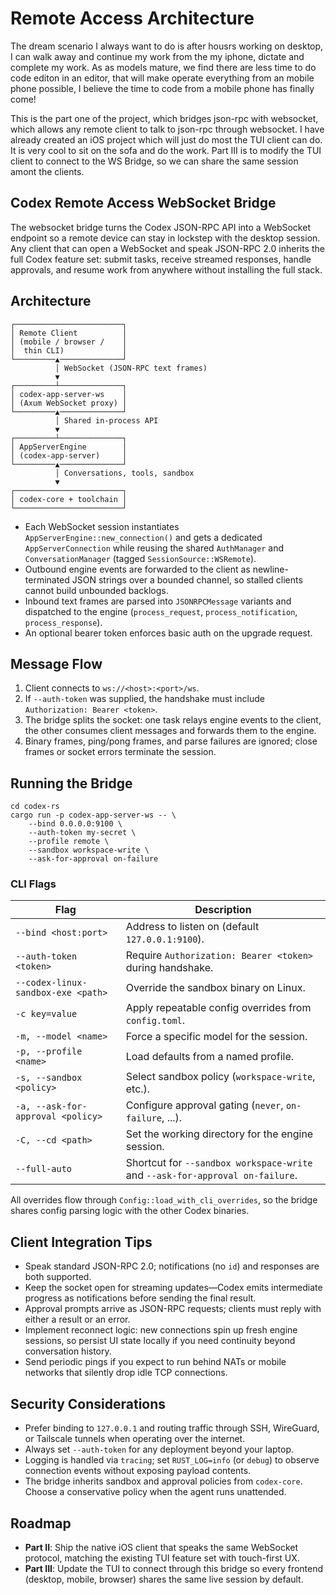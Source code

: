 # Remote Access Architecture

The dream scenario I always want to do is after housrs working on desktop, I can
walk away and continue my work from the my iphone, dictate and complete my work.
As as models mature, we find there are less time to do code editon in an editor,
that will make operate everything from an mobile phone possible, I believe the
time to code from a mobile phone has finally come!

This is the part one of the project, which bridges json-rpc with websocket, which
allows any remote client to talk to json-rpc through websocket.
I have already created an iOS project which will just do most the TUI client can
do. It is very cool to sit on the sofa and do the work.
Part III is to modify the TUI client to connect to the WS Bridge, so we can share
the same session amont the clients.

## Codex Remote Access WebSocket Bridge

The websocket bridge turns the Codex JSON-RPC API into a WebSocket endpoint so a
remote device can stay in lockstep with the desktop session. Any client that can
open a WebSocket and speak JSON-RPC 2.0 inherits the full Codex feature set:
submit tasks, receive streamed responses, handle approvals, and resume work from
anywhere without installing the full stack.

## Architecture

```
┌────────────────────────┐
│ Remote Client          │
│ (mobile / browser /    │
│  thin CLI)             │
└─────────▲──────────────┘
          │ WebSocket (JSON-RPC text frames)
          ▼
┌─────────┴──────────────┐
│ codex-app-server-ws    │
│ (Axum WebSocket proxy) │
└─────────▲──────────────┘
          │ Shared in-process API
          ▼
┌─────────┴──────────────┐
│ AppServerEngine        │
│ (codex-app-server)     │
└─────────▲──────────────┘
          │ Conversations, tools, sandbox
          ▼
┌────────────────────────┐
│ codex-core + toolchain │
└────────────────────────┘
```

- Each WebSocket session instantiates `AppServerEngine::new_connection()` and
  gets a dedicated `AppServerConnection` while reusing the shared `AuthManager`
  and `ConversationManager` (tagged `SessionSource::WSRemote`).
- Outbound engine events are forwarded to the client as newline-terminated JSON
  strings over a bounded channel, so stalled clients cannot build unbounded
  backlogs.
- Inbound text frames are parsed into `JSONRPCMessage` variants and dispatched to
  the engine (`process_request`, `process_notification`, `process_response`).
- An optional bearer token enforces basic auth on the upgrade request.

## Message Flow

1. Client connects to `ws://<host>:<port>/ws`.
2. If `--auth-token` was supplied, the handshake must include
   `Authorization: Bearer <token>`.
3. The bridge splits the socket: one task relays engine events to the client,
   the other consumes client messages and forwards them to the engine.
4. Binary frames, ping/pong frames, and parse failures are ignored; close frames
   or socket errors terminate the session.

## Running the Bridge

```
cd codex-rs
cargo run -p codex-app-server-ws -- \
    --bind 0.0.0.0:9100 \
    --auth-token my-secret \
    --profile remote \
    --sandbox workspace-write \
    --ask-for-approval on-failure
```

### CLI Flags

| Flag                               | Description                                                                   |
| ---------------------------------- | ----------------------------------------------------------------------------- |
| `--bind <host:port>`               | Address to listen on (default `127.0.0.1:9100`).                              |
| `--auth-token <token>`             | Require `Authorization: Bearer <token>` during handshake.                     |
| `--codex-linux-sandbox-exe <path>` | Override the sandbox binary on Linux.                                         |
| `-c key=value`                     | Apply repeatable config overrides from `config.toml`.                         |
| `-m, --model <name>`               | Force a specific model for the session.                                       |
| `-p, --profile <name>`             | Load defaults from a named profile.                                           |
| `-s, --sandbox <policy>`           | Select sandbox policy (`workspace-write`, etc.).                              |
| `-a, --ask-for-approval <policy>`  | Configure approval gating (`never`, `on-failure`, ...).                       |
| `-C, --cd <path>`                  | Set the working directory for the engine session.                             |
| `--full-auto`                      | Shortcut for `--sandbox workspace-write` and `--ask-for-approval on-failure`. |

All overrides flow through `Config::load_with_cli_overrides`, so the bridge
shares config parsing logic with the other Codex binaries.

## Client Integration Tips

- Speak standard JSON-RPC 2.0; notifications (no `id`) and responses are both
  supported.
- Keep the socket open for streaming updates—Codex emits intermediate progress
  as notifications before sending the final result.
- Approval prompts arrive as JSON-RPC requests; clients must reply with either a
  result or an error.
- Implement reconnect logic: new connections spin up fresh engine sessions, so
  persist UI state locally if you need continuity beyond conversation history.
- Send periodic pings if you expect to run behind NATs or mobile networks that
  silently drop idle TCP connections.

## Security Considerations

- Prefer binding to `127.0.0.1` and routing traffic through SSH, WireGuard, or
  Tailscale tunnels when operating over the internet.
- Always set `--auth-token` for any deployment beyond your laptop.
- Logging is handled via `tracing`; set `RUST_LOG=info` (or `debug`) to observe
  connection events without exposing payload contents.
- The bridge inherits sandbox and approval policies from `codex-core`. Choose a
  conservative policy when the agent runs unattended.

## Roadmap

- **Part II**: Ship the native iOS client that speaks the same WebSocket
  protocol, matching the existing TUI feature set with touch-first UX.
- **Part III**: Update the TUI to connect through this bridge so every frontend
  (desktop, mobile, browser) shares the same live session by default.

